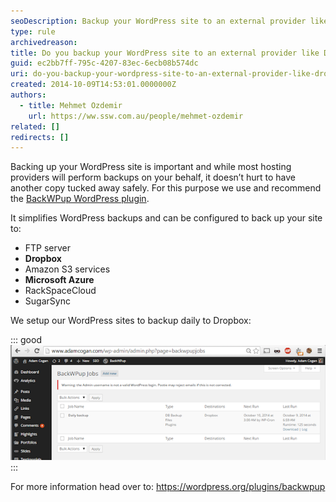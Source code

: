 ```yaml
---
seoDescription: Backup your WordPress site to an external provider like Dropbox using the BackWPup plugin for secure and automated daily backups.
type: rule
archivedreason:
title: Do you backup your WordPress site to an external provider like Dropbox?
guid: ec2bb7ff-795c-4207-83ec-6ecb08b574dc
uri: do-you-backup-your-wordpress-site-to-an-external-provider-like-dropbox
created: 2014-10-09T14:53:01.0000000Z
authors:
  - title: Mehmet Ozdemir
    url: https://ww.ssw.com.au/people/mehmet-ozdemir
related: []
redirects: []
---
```


Backing up your WordPress site is important and while most hosting providers will perform backups on your behalf, it doesn’t hurt to have another copy tucked away safely. For this purpose we use and recommend the [BackWPup WordPress plugin](https://wordpress.org/plugins/backwpup).

<!--endintro-->

It simplifies WordPress backups and can be configured to back up your site to:

- FTP server
- **Dropbox**
- Amazon S3 services
- **Microsoft Azure**
- RackSpaceCloud
- SugarSync

We setup our WordPress sites to backup daily to Dropbox:

::: good  
![Figure: AdamCogan.com blog backs up daily to Dropbox](wp-dropbox.png)  
:::

For more information head over to: https://wordpress.org/plugins/backwpup
